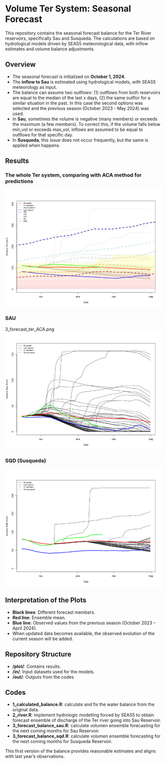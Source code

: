 # Volume Ter System: Seasonal Forecast

This repository contains the seasonal forecast balance for the Ter River reservoirs, specifically Sau and Susqueda. The calculations are based on hydrological models driven by SEAS5 meteorological data, with inflow estimates and volume balance adjustments.

## Overview

- The seasonal forecast is initialized on **October 1, 2024**.
- The **inflow to Sau** is estimated using hydrological models, with SEAS5 meteorology as input.
- The balance can assume two outflows: (1) outflows from both reservoirs are equal to the median of the last x days, (2) the same outflor for a similar situation in the past. In this case the second options was selected and the previous season (October 2023 - May 2024) was used.
- In **Sau**, sometimes the volume is negative (many members) or exceeds the maximum (a few members). To correct this, if the volume falls below min_vol or exceeds max_vol, inflows are assumed to be equal to outflows for that specific day.
- In **Susqueda**, this issue does not occur frequently, but the same is applied when happens.

## Results

### The whole Ter system, comparing with ACA method for predictions

![Ter Forecast](./plot/3_forecast_ter_ACA.png)

### SAU

3_forecast_ter_ACA.png
![SAU Forecast](./plot/3_forecast_sau.png)

### SQD (Susqueda)
![SQD Forecast](./plot/3_forecast_sqd.png)

## Interpretation of the Plots
- **Black lines**: Different forecast members.
- **Red line**: Ensemble mean.
- **Blue line**: Observed values from the previous season (October 2023 – April 2024).
- When updated data becomes available, the observed evolution of the current season will be added.

## Repository Structure
- **/plot/**: Contains results.
- **/in/**: Input datasets used for the models.
- **/out/**: Outputs from the codes

## Codes
- **1_calculated_balance.R**: calculate and fix the water balance from the original data.
- **2_river.R**: implement hydrologic modelling forced by SEAS5 to obtain forecast ensemble of discharge of the Ter river going into Sau Reservoir.
- **3_forecast_balance_sau.R**: calculate volumen ensemble forecasting for the next coming months for Sau Reservoir.
- **3_forecast_balance_sqd.R**: calculate volumen ensemble forecasting for the next coming months for Susqueda Reservoir.

This first version of the balance provides reasonable estimates and aligns with last year’s observations.

